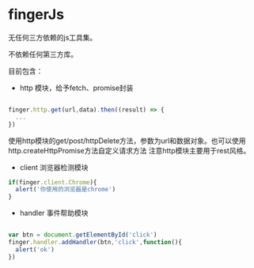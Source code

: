 # fingerJs

无任何三方依赖的js工具集。


不依赖任何第三方库。


目前包含：

* http 模块，给予fetch、promise封装

````js

finger.http.get(url,data).then((result) => {
  ...
})

````

使用http模块的get/post/httpDelete方法，参数为url和数据对象。也可以使用http.createHttpPromise方法自定义请求方法
注意http模块主要用于rest风格。

* client 浏览器检测模块

````js
if(finger.client.Chrome){
  alert('你使用的浏览器是chrome')
}
````

* handler 事件帮助模块

````js

var btn = document.getElementById('click')
finger.handler.addHandler(btn,'click',function(){
  alert('ok')
})

````